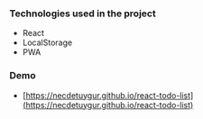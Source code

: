### Technologies used in the project
* React
* LocalStorage
* PWA

### Demo
* [https://necdetuygur.github.io/react-todo-list](https://necdetuygur.github.io/react-todo-list)
